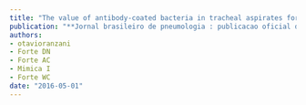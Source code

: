 ```yaml
---
title: "The value of antibody-coated bacteria in tracheal aspirates for the diagnosis of ventilator-associated pneumonia: a case-control study"
publication: "**Jornal brasileiro de pneumologia : publicacao oficial da Sociedade Brasileira de Pneumologia e Tisilogia**. 42(3):203-10. <a href='https://doi.org/10.1590/s1806-37562015000000244' target='_blank' rel='noopener noreferrer'>10.1590/s1806-37562015000000244</a>"
authors:
- otavioranzani
- Forte DN
- Forte AC
- Mimica I
- Forte WC
date: "2016-05-01"
---
```

